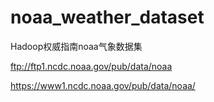 # noaa_weather_dataset
Hadoop权威指南noaa气象数据集

ftp://ftp1.ncdc.noaa.gov/pub/data/noaa

https://www1.ncdc.noaa.gov/pub/data/noaa/
